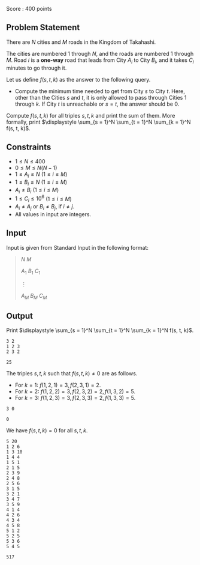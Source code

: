 Score : $400$ points

## Problem Statement

There are $N$ cities and $M$ roads in the Kingdom of Takahashi.

The cities are numbered $1$ through $N$, and the roads are numbered $1$ through $M$. Road $i$ is a **one-way** road that leads from City $A_i$ to City $B_i$, and it takes $C_i$ minutes to go through it.

Let us define $f(s, t, k)$ as the answer to the following query.

- Compute the minimum time needed to get from City $s$ to City $t$. Here, other than the Cities $s$ and $t$, it is only allowed to pass through Cities $1$ through $k$. If City $t$ is unreachable or $s = t$, the answer should be $0$.

Compute $f(s,t,k)$ for all triples $s,t,k$ and print the sum of them. More formally, print $\displaystyle \sum_{s = 1}^N \sum_{t = 1}^N \sum_{k = 1}^N f(s, t, k)$.

## Constraints

- $1 \leq N \leq 400$
- $0 \leq M \leq N(N-1)$
- $1 \leq A_i \leq N$ $(1 \leq i \leq M)$
- $1 \leq B_i \leq N$ $(1 \leq i \leq M)$
- $A_i \neq B_i$ $(1 \leq i \leq M)$
- $1 \leq C_i \leq 10^6$ $(1 \leq i \leq M)$
- $A_i \neq A_j$ or $B_i \neq B_j$, if $i \neq j$.
- All values in input are integers.

## Input

Input is given from Standard Input in the following format:

> $N$ $M$
> 
> $A_1$ $B_1$ $C_1$
> 
> $\vdots$
> 
> $A_M$ $B_M$ $C_M$

## Output

Print $\displaystyle \sum_{s = 1}^N \sum_{t = 1}^N \sum_{k = 1}^N f(s, t, k)$.

```input1
3 2
1 2 3
2 3 2
```

```output1
25
```

The triples $s,t,k$ such that $f(s,t,k) \neq 0$ are as follows.

- For $k = 1$: $f(1,2,1) = 3, f(2,3,1) = 2$.
- For $k = 2$: $f(1,2,2) = 3, f(2,3,2) = 2, f(1,3,2) = 5$.
- For $k = 3$: $f(1,2,3) = 3, f(2,3,3) = 2, f(1,3,3) = 5$.

```input2
3 0
```

```output2
0
```

We have $f(s,t,k) = 0$ for all $s,t,k$.

```input3
5 20
1 2 6
1 3 10
1 4 4
1 5 1
2 1 5
2 3 9
2 4 8
2 5 6
3 1 5
3 2 1
3 4 7
3 5 9
4 1 4
4 2 6
4 3 4
4 5 8
5 1 2
5 2 5
5 3 6
5 4 5
```

```output3
517
```